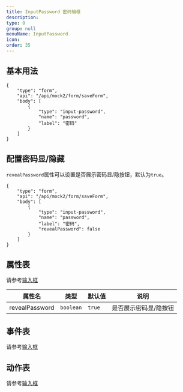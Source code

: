 ```yaml
---
title: InputPassword 密码输框
description:
type: 0
group: null
menuName: InputPassword
icon:
order: 35
---
```


## 基本用法

```schema: scope="body"
{
    "type": "form",
    "api": "/api/mock2/form/saveForm",
    "body": [
        {
            "type": "input-password",
            "name": "password",
            "label": "密码"
        }
    ]
}
```

## 配置密码显/隐藏

`revealPassword`属性可以设置是否展示密码显/隐按钮，默认为`true`。

```schema: scope="body"
{
    "type": "form",
    "api": "/api/mock2/form/saveForm",
    "body": [
        {
            "type": "input-password",
            "name": "password",
            "label": "密码",
            "revealPassword": false
        }
    ]
}
```

## 属性表

请参考[输入框](./input-text)

| 属性名         | 类型      | 默认值 | 说明                  |
| -------------- | --------- | ------ | --------------------- |
| revealPassword | `boolean` | `true` | 是否展示密码显/隐按钮 |

## 事件表

请参考[输入框](./input-text)

## 动作表

请参考[输入框](./input-text)
